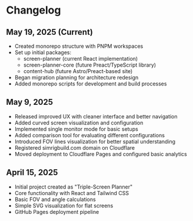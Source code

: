 # Changelog

## May 19, 2025 (Current)

- Created monorepo structure with PNPM workspaces
- Set up initial packages:
  - screen-planner (current React implementation)
  - screen-planner-core (future Preact/TypeScript library)
  - content-hub (future Astro/Preact-based site)
- Began migration planning for architecture redesign
- Added monorepo scripts for development and build processes

## May 9, 2025

- Released improved UX with cleaner interface and better navigation
- Added curved screen visualization and configuration
- Implemented single monitor mode for basic setups
- Added comparison tool for evaluating different configurations
- Introduced FOV lines visualization for better spatial understanding
- Registered simrigbuild.com domain on Cloudflare
- Moved deployment to Cloudflare Pages and configured basic analytics

## April 15, 2025

- Initial project created as "Triple-Screen Planner"
- Core functionality with React and Tailwind CSS
- Basic FOV and angle calculations
- Simple SVG visualization for flat screens
- GitHub Pages deployment pipeline
